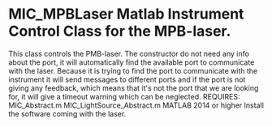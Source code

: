 # MIC_MPBLaser Matlab Instrument Control Class for the MPB-laser.
This class controls the PMB-laser.
The constructor do not need any info about the port, it will
automatically find the available port to communicate with the
laser.
Because it is trying to find the port to communicate with the
instrument it will send messages to different ports and if the port
is not giving any feedback, which means that it's not the port that
we are looking for, it will give a timeout warning which can be
neglected.
REQUIRES:
MIC_Abstract.m
MIC_LightSource_Abstract.m
MATLAB 2014 or higher
Install the software coming with the laser.
